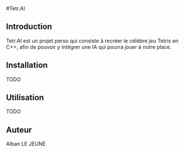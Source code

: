 #Tetr.AI 

## Introduction

Tetr.AI est un projet perso qui consiste à recréer le célèbre jeu Tetris en C++, afin de pouvoir y intégrer une IA qui pourra jouer à notre place.

## Installation

TODO

## Utilisation

TODO

## Auteur

Alban LE JEUNE